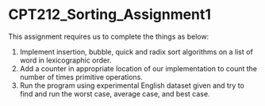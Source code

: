 # CPT212_Sorting_Assignment1
This assignment requires us to complete the things as below:
1. Implement insertion, bubble, quick and radix sort algorithms on a list of word in lexicographic order. 
2. Add a counter in appropriate location of our implementation to count the number of times primitive operations.
3. Run the program using experimental English dataset given and try to find and run the worst case, average case, and best case. 

